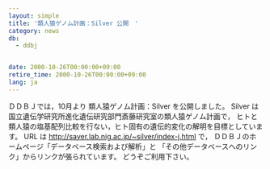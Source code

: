 ```yaml
---
layout: simple
title: '類人猿ゲノム計画：Silver 公開　'
category: news
db:
  - ddbj


date: 2000-10-26T00:00:00+09:00
retire_time: 2000-10-26T00:00:00+09:00
lang: ja
---
```


ＤＤＢＪでは，10月より 類人猿ゲノム計画：Silver を公開しました。 Silver は国立遺伝学研究所進化遺伝研究部門斎藤研究室の類人猿ゲノム計画で， ヒトと類人猿の塩基配列比較を行ない，ヒト固有の遺伝的変化の解明を目標としています。 URL は http://sayer.lab.nig.ac.jp/~silver/index-j.html で， ＤＤＢＪのホームページ「データベース検索および解析」と 「その他データベースへのリンク」からリンクが張られています。 どうぞご利用下さい。

